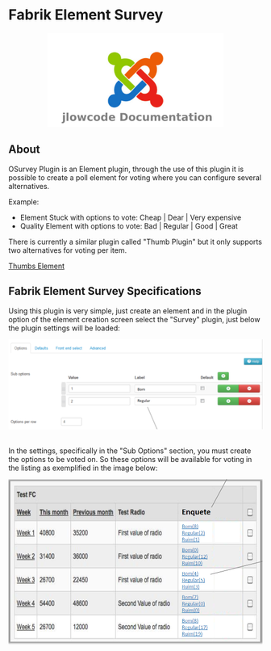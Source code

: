 # Fabrik Element Survey

<div align="center">
  <img src="../images/jlowcodelogo.png" width="350" />
</div>

## About

<p>OSurvey Plugin is an Element plugin, through the use of this plugin it is possible to create a poll element for voting where you can configure several alternatives.</p>

<p>Example: </p>
<ul>
    <li> 
        Element Stuck with options to vote: Cheap | Dear | Very expensive
    </li>
    <li>
        Quality Element with options to vote: Bad | Regular | Good | Great
    </li>
</ul>

<p>There is currently a similar plugin called "Thumb Plugin" but it only supports two alternatives for voting per item.</p>

[Thumbs Element](http://fabrikar.com/forums/index.php?wiki/thumbs-element/)

## Fabrik Element Survey Specifications

<p>Using this plugin is very simple, just create an element and in the plugin option of the element creation screen select the "Survey" plugin, just below the plugin settings will be loaded: </p>

<div align="center">
  <img src="../images/survey1.png" />
</div>

<br />

<p>In the settings, specifically in the "Sub Options" section, you must create the options to be voted on. So these options will be available for voting in the listing as exemplified in the image below: </p>

<div align="center">
  <img src="../images/survey2.png" />
</div>
